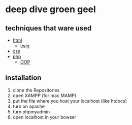 # deep dive groen geel

## techniques that ware used

- [html](https://html.com/)
  - [twig](https://twig.symfony.com/)
- [css](https://web.dev/learn/css/)
- [php](https://www.php.net/)
  - [OOP](https://www.php.net/manual/en/language.oop5.changelog.php)

## installation

1. clone the Repositories
2. open XAMPP (for mac MAMP)
3. put the file where you host your localhost (like htdocs)
4. turn on apache
5. turn phpmyadmin
6. open localhost in your bowser
